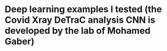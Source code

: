 # Deep learning examples I tested (the Covid Xray DeTraC analysis CNN is developed by the lab of Mohamed Gaber)
